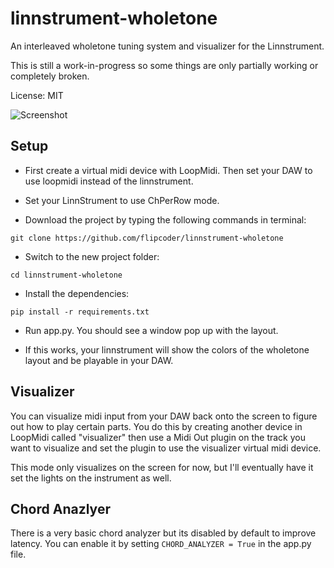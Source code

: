 # linnstrument-wholetone

An interleaved wholetone tuning system and visualizer for the Linnstrument.

This is still a work-in-progress so some things are only partially working or completely broken.

License: MIT

![Screenshot](https://i.imgur.com/NX34ddB.png)

## Setup

- First create a virtual midi device with LoopMidi.  Then set your DAW to use loopmidi instead of the linnstrument.

- Set your LinnStrument to use ChPerRow mode.

- Download the project by typing the following commands in terminal:
```
git clone https://github.com/flipcoder/linnstrument-wholetone
```

- Switch to the new project folder:
```
cd linnstrument-wholetone
```

- Install the dependencies:
```
pip install -r requirements.txt
```

- Run app.py.  You should see a window pop up with the layout.

- If this works, your linnstrument will show the colors of the wholetone layout and be playable in your DAW.

## Visualizer

You can visualize midi input from your DAW back onto the screen to figure out how to play certain parts.
You do this by creating another device in LoopMidi called "visualizer" then use a Midi Out plugin
on the track you want to visualize and set the plugin to use the visualizer virtual midi device.

This mode only visualizes on the screen for now, but I'll eventually have it set the lights on the instrument as well.

## Chord Anazlyer

There is a very basic chord analyzer but its disabled by default to improve latency.  You can enable it by
setting `CHORD_ANALYZER = True` in the app.py file.


